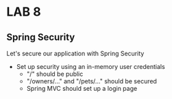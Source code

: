<div class="pb"></div>

# LAB 8

## Spring Security

Let's secure our application with Spring Security

- Set up security using an in-memory user credentials
  - "/" should be public
  - "/owners/..." and "/pets/..." should be secured
  - Spring MVC should set up a login page
  